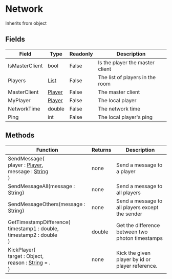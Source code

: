 # Network
Inherits from object
## Fields
|Field|Type|Readonly|Description|
|---|---|---|---|
|IsMasterClient|bool|False|Is the player the master client|
|Players|[List](../objects/List.md)|False|The list of players in the room|
|MasterClient|[Player](../objects/Player.md)|False|The master client|
|MyPlayer|[Player](../objects/Player.md)|False|The local player|
|NetworkTime|double|False|The network time|
|Ping|int|False|The local player's ping|
## Methods
|Function|Returns|Description|
|---|---|---|
|SendMessage(<br/>player : [Player](../objects/Player.md),<br/>message : [String](../static/String.md)<br/>)|none|Send a message to a player|
|SendMessageAll(message : [String](../static/String.md))|none|Send a message to all players|
|SendMessageOthers(message : [String](../static/String.md))|none|Send a message to all players except the sender|
|GetTimestampDifference(<br/>timestamp1 : double,<br/>timestamp2 : double<br/>)|double|Get the difference between two photon timestamps|
|KickPlayer(<br/>target : Object,<br/>reason : [String](../static/String.md) = .<br/>)|none|Kick the given player by id or player reference.|
